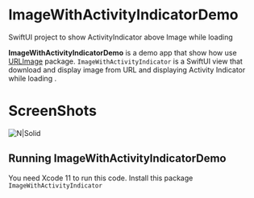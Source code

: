 # ImageWithActivityIndicatorDemo
SwiftUI  project to show ActivityIndicator above Image while loading

**ImageWithActivityIndicatorDemo** is a demo app that show how use [URLImage](https://github.com/AliAdam/ImageWithActivityIndicator) package. `ImageWithActivityIndicator` is a SwiftUI view that download and  display image from URL  and displaying Activity Indicator while loading . 

# ScreenShots

![N|Solid](https://github.com/AliAdam/ImageWithActivityIndicatorDemo/blob/master/preview.gif?raw=true)





## Running ImageWithActivityIndicatorDemo

You need Xcode 11 to run this code. 
Install this package  `ImageWithActivityIndicator` 

